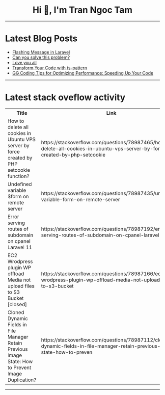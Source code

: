 <h1 align="center">Hi 👋, I'm Tran Ngoc Tam</h1>

---

# Latest Blog Posts 
<!-- BLOG-POST-LIST:START -->
- [Flashing Message in Laravel](https://dev.to/fadlidotdev/flashing-message-in-laravel-a22)
- [Can you solve this problem?](https://dev.to/paul_freeman/can-you-solve-this-problem-e22)
- [Love you all](https://dev.to/babar_ali/a-3hd1)
- [Transform Your Code with ts-pattern](https://dev.to/babar_ali/transform-your-code-with-ts-pattern-h6d)
- [GG Coding Tips for Optimizing Performance: Speeding Up Your Code](https://dev.to/bytesupreme/gg-coding-tips-for-optimizing-performance-speeding-up-your-code-4l45)
<!-- BLOG-POST-LIST:END -->

---

# Latest stack oveflow activity
<table>
  <tr><th>Title</th><th>Link</th></tr>
  <!-- STACKOVERFLOW:START --><tr><td>How to delete all cookies in Ubuntu VPS server by force created by PHP setcookie function?</td><td>https://stackoverflow.com/questions/78987465/how-to-delete-all-cookies-in-ubuntu-vps-server-by-force-created-by-php-setcookie</td></tr><tr><td>Undefined variable $form on remote server</td><td>https://stackoverflow.com/questions/78987435/undefined-variable-form-on-remote-server</td></tr><tr><td>Error serving routes of subdomain on cpanel Laravel 11</td><td>https://stackoverflow.com/questions/78987192/error-serving-routes-of-subdomain-on-cpanel-laravel-11</td></tr><tr><td>EC2 Wrodpress plugin WP offload Media not upload files to S3 Bucket [closed]</td><td>https://stackoverflow.com/questions/78987166/ec2-wrodpress-plugin-wp-offload-media-not-upload-files-to-s3-bucket</td></tr><tr><td>Cloned Dynamic Fields in File Manager Retain Previous Image State: How to Prevent Image Duplication?</td><td>https://stackoverflow.com/questions/78987112/cloned-dynamic-fields-in-file-manager-retain-previous-image-state-how-to-preven</td></tr><!-- STACKOVERFLOW:END -->
</table>

---


